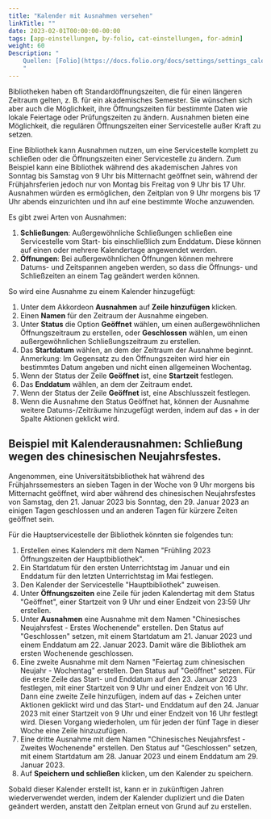 ```yaml
---
title: "Kalender mit Ausnahmen versehen"
linkTitle: ""
date: 2023-02-01T00:00:00-00:00
tags: [app-einstellungen, by-folio, cat-einstellungen, for-admin]
weight: 60
Description: "
    Quellen: [Folio](https://docs.folio.org/docs/settings/settings_calendar/settings_calendar/#add-exceptions-to-a-calendar) <!-- & [GBV](https://info.gebev.de/display/FOLIOGBVEXTERN/Einstellungen+(Kalender):+Kalender+mit+Ausnahmen+versehen) -->
    "
---
```


Bibliotheken haben oft Standardöffnungszeiten, die für einen längeren Zeitraum gelten, z. B. für ein akademisches Semester. Sie wünschen sich aber auch die Möglichkeit, ihre Öffnungszeiten für bestimmte Daten wie lokale Feiertage oder Prüfungszeiten zu ändern. Ausnahmen bieten eine Möglichkeit, die regulären Öffnungszeiten einer Servicestelle außer Kraft zu setzen.

Eine Bibliothek kann Ausnahmen nutzen, um eine Servicestelle komplett zu schließen oder die Öffnungszeiten einer Servicestelle zu ändern. Zum Beispiel kann eine Bibliothek während des akademischen Jahres von Sonntag bis Samstag von 9 Uhr bis Mitternacht geöffnet sein, während der Frühjahrsferien jedoch nur von Montag bis Freitag von 9 Uhr bis 17 Uhr. Ausnahmen würden es ermöglichen, den Zeitplan von 9 Uhr morgens bis 17 Uhr abends einzurichten und ihn auf eine bestimmte Woche anzuwenden.

Es gibt zwei Arten von Ausnahmen:

1.  **Schließungen**: Außergewöhnliche Schließungen schließen eine Servicestelle vom Start- bis einschließlich zum Enddatum. Diese können auf einen oder mehrere Kalendertage angewendet werden.
2.  **Öffnungen**: Bei außergewöhnlichen Öffnungen können mehrere Datums- und Zeitspannen angeben werden, so dass die Öffnungs- und Schließzeiten an einem Tag geändert werden können.

So wird eine Ausnahme zu einem Kalender hinzugefügt:

1.  Unter dem Akkordeon **Ausnahmen** auf **Zeile hinzufügen** klicken.
2.  Einen **Namen** für den Zeitraum der Ausnahme eingeben.
3.  Unter **Status** die Option **Geöffnet** wählen, um einen außergewöhnlichen Öffnungszeitraum zu erstellen, oder **Geschlossen** wählen, um einen außergewöhnlichen Schließungszeitraum zu erstellen.
4.  Das **Startdatum** wählen, an dem der Zeitraum der Ausnahme beginnt.
    Anmerkung: Im Gegensatz zu den Öffnungszeiten wird hier ein bestimmtes Datum angeben und nicht einen allgemeinen Wochentag.
5.  Wenn der Status der Zeile **Geöffnet** ist, eine **Startzeit** festlegen.
6.  Das **Enddatum** wählen, an dem der Zeitraum endet.
7.  Wenn der Status der Zeile **Geöffnet** ist, eine Abschlusszeit festlegen.
8.  Wenn die Ausnahme den Status Geöffnet hat, können der Ausnahme weitere Datums-/Zeiträume hinzugefügt werden, indem auf das + in der Spalte Aktionen geklickt wird.

## Beispiel mit Kalenderausnahmen: Schließung wegen des chinesischen Neujahrsfestes.

Angenommen, eine Universitätsbibliothek hat während des Frühjahrssemesters an sieben Tagen in der Woche von 9 Uhr morgens bis Mitternacht geöffnet, wird aber während des chinesischen Neujahrsfestes von Samstag, den 21. Januar 2023 bis Sonntag, den 29. Januar 2023 an einigen Tagen geschlossen und an anderen Tagen für kürzere Zeiten geöffnet sein.

Für die Hauptservicestelle der Bibliothek könnten sie folgendes tun:

1.  Erstellen eines Kalenders mit dem Namen "Frühling 2023 Öffnungszeiten der Hauptbibliothek".
2.  Ein Startdatum für den ersten Unterrichtstag im Januar und ein Enddatum für den letzten Unterrichtstag im Mai festlegen.
3.  Den Kalender der Servicestelle "Hauptbibliothek" zuweisen.
4.  Unter **Öffnungszeiten** eine Zeile für jeden Kalendertag mit dem Status "Geöffnet", einer Startzeit von 9 Uhr und einer Endzeit von 23:59 Uhr erstellen.
5.  Unter **Ausnahmen** eine Ausnahme mit dem Namen "Chinesisches Neujahrsfest - Erstes Wochenende" erstellen. Den Status auf "Geschlossen" setzen, mit einem Startdatum am 21. Januar 2023 und einem Enddatum am 22. Januar 2023. Damit wäre die Bibliothek am ersten Wochenende geschlossen.
6.  Eine zweite Ausnahme mit dem Namen "Feiertag zum chinesischen Neujahr - Wochentag" erstellen. Den Status auf "Geöffnet" setzen. Für die erste Zeile das Start- und Enddatum auf den 23. Januar 2023 festlegen, mit einer Startzeit von 9 Uhr und einer Endzeit von 16 Uhr. Dann eine zweite Zeile hinzufügen, indem auf das + Zeichen unter Aktionen geklickt wird und das Start- und Enddatum auf den 24. Januar 2023 mit einer Startzeit von 9 Uhr und einer Endzeit von 16 Uhr festlegt wird. Diesen Vorgang wiederholen, um für jeden der fünf Tage in dieser Woche eine Zeile hinzuzufügen.
7.  Eine dritte Ausnahme mit dem Namen "Chinesisches Neujahrsfest - Zweites Wochenende" erstellen. Den Status auf "Geschlossen" setzen, mit einem Startdatum am 28. Januar 2023 und einem Enddatum am 29. Januar 2023.
8.  Auf **Speichern und schließen** klicken, um den Kalender zu speichern.

Sobald dieser Kalender erstellt ist, kann er in zukünftigen Jahren wiederverwendet werden, indem der Kalender dupliziert und die Daten geändert werden, anstatt den Zeitplan erneut von Grund auf zu erstellen.

